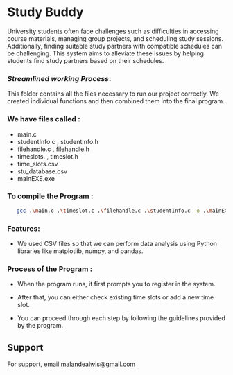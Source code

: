 
# Study Buddy

University students often face challenges such as difficulties in 
accessing course materials, managing group projects, and scheduling 
study sessions. Additionally, finding suitable study partners with 
compatible schedules can be challenging. This system aims to alleviate 
these issues by helping students find study partners based on their 
schedules. 








### _Streamlined working Process_:

This folder contains all the files necessary to run our project correctly. We created 
individual functions and then combined them into the final program. 
 


### We have files called : 

- main.c 
- studentInfo.c , studentInfo.h 
- filehandle.c , filehandle.h 
- timeslots. , timeslot.h 
- time_slots.csv 
- stu_database.csv 
- mainEXE.exe 
### To compile the Program : 




```bash
   gcc .\main.c .\timeslot.c .\filehandle.c .\studentInfo.c -o .\mainEXE.exe   
```
    
### Features:

- We used CSV files so that we can perform data analysis using Python libraries like 
    matplotlib, numpy, and pandas. 
 
### Process of the Program :
- When the program runs, it first prompts you to register in the system. 
- After that, you can either check existing time slots or add a new time slot. 
 
- You can proceed through each step by following the guidelines provided by the 
    program.
## Support

For support, email malandealwis@gmail.com 


